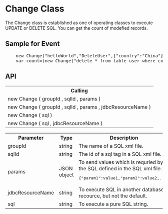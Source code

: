 <H1>Change Class</H1>

The Change class is established as one of operating classes to execute UPDATE or DELETE SQL.
You can get the count of modefied records.
<h2>Sample for Event</h2>
<pre>
	new Change("helloWorld","DeleteUser",{"country":"China"});
	var count=(new Change("delete * from table_user where country='China'")).count;
</pre>

<h2>API</h2>

<table>
<tr><th>Calling</th></tr>
<tr><td>new Change ( groupId , sqlId , params )</td></tr>
<tr><td>new Change ( groupId , sqlId , params , jdbcResourceName )</td></tr>
<tr><td>new Change ( sql )</td></tr>
<tr><td>new Change ( sql , jdbcResourceName )</td></tr>
</table>

<table>
<tr><th>Parameter</th><th>Type</th><th>Description</th></tr>
<tr><td>groupId</td><td>string</td><td>The name of a SQL xml file.</td></tr>
<tr><td>sqlId</td><td>string</td><td>The id of a sql tag in a SQL xml file.</td></tr>
<tr><td>params</td><td>JSON object</td>
<td>To send values which is requried by the SQL defined in the SQL xml file. 
<pre>{"param1":value1,"param2":value2,...}</pre>
</td></tr>
<tr><td>jdbcResourceName</td><td>string</td><td>To execute SQL in another database recource, but not the default. </td></tr>
<tr><td>sql</td><td>string</td><td>To execute a pure SQL string.</td></tr>
</table>

